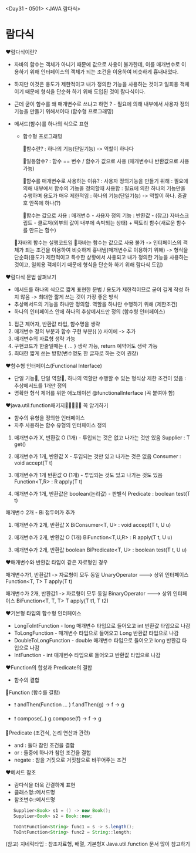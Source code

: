 <Day31 - 0501>
<JAVA 람다식>

# 람다식

❤️람다식이란?

- 자바의 함수는 객체가 아니기 때문에 값으로 사용이 불가한데, 이를 매개변수로 이용하기 위해 인터페이스의 객체가 되는 조건을 이용하여 비슷하게 흉내내었다.
- 하지만 이것은 용도가 제한적이고 내가 정의한 기능을 사용하는 것이고 일회용 객체이기 때문에 형식을 단순화 하기 위해 도입된 것이 람다식이다.
- 근데 굳이 함수를 왜 매개변수로 쓰냐고 하면 ? - 필요에 의해 내부에서 사용자 정의 기능을 만들기 위해서이다 (함수형 프로그래밍)

- 메서드(함수)를 하나의 식으로 표현

  - 함수형 프로그래밍

    🤍함수란?
    : 하나의 기능(단일기능) -> 역할이 하나다

    🤍일등함수?
    : 함수 == 변수 / 함수가 값으로 사용 (매개변수나 반환값으로 사용 가능)

    🤍함수를 매개변수로 사용하는 이유?
    : 사용자 정의기능을 만들기 위해
    : 필요에 의해 내부에서 함수의 기능을 정의할때 사용함
    : 필요에 의한 하나의 기능만을 수행하며 용도가 매우 제한적임
    : 하나의 기능(단일기능) -> 역할이 하나. 중괄호 안쪽에 하나(?)

    🤍함수는 값으로 사용
    : 매개변수 - 사용자 정의 기능
    : 반환값 - (참고) 자바스크립트 - 클로저(외부의 값이 내부에 속박되는 상태) + 팩토리 함수(새로운 함수를 만드는 함수)

  💛자바의 함수는 실행코드임
  💛자바는 함수는 값으로 사용 불가 -> 인터페이스의 객체가 되는 조건을 이용하여 비슷하게 흉내냄(매개변수로 이용하기 위해) -> 형식을 단순화(용도가 제한적이고 특수한 상황에서 사용되고 내가 정의한 기능을 사용하는 것이고, 일회용 객체이기 때문에 형식을 단순화 하기 위해 람다식 도입)

❤️람다식 문법 살펴보기

- 메서드를 하나의 식으로 짧게 표현한 문법 / 용도가 제한적이므로 굳이 길게 작성 하지 않음 -> 최대한 짧게 쓰는 것이 가장 좋은 방식
- 추상메서드의 기능을 하나만 정의함. 역할을 하나만 수행하기 위해 (제한조건)
- 하나의 인터페이스 안에 하나의 추상메서드만 정의 (함수형 인터페이스)

1.  접근 제어자, 반환값 타입, 함수명을 생략
2.  매개변수 정의 부분과 함수 구현 부분({ }) 사이에 -> 추가
3.  매개변수의 자료형 생략 가능
4.  구현코드가 한줄일때는 { ... } 생략 가능, return 예약어도 생략 가능
5.  최대한 짧게 쓰는 방향(변수명도 한 글자로 하는 것이 권장)

❤️함수형 인터페이스(Functional Interface)

- 단일 기능🤍, 단일 역할🤍, 하나의 역할만 수행할 수 있는 형식상 제한 조건이 있음 : 추상메서드를 1개만 정의
- 명확한 형식 제어를 위한 애노테이션 @functionalInterface (꼭 붙여야 함)

❤️java.util.function패키지💜💜💜💜💜 꼭 암기하기

- 함수의 유형을 정의한 인터페이스
- 자주 사용하는 함수 유형의 인터페이스 정의

1. 매개변수가 X, 반환값 O (1개) - 투입되는 것은 없고 나가는 것만 있음
   Supplier<T>
   : T get()

2. 매개변수가 1개, 반환값 X - 투입되는 것만 있고 나가는 것은 없음
   Consumer<T>
   : void accept(T t)

3. 매개변수가 1개 반환값 O (1개) - 투입되는 것도 있고 나가는 것도 있음
   Function<T,R>
   : R apply(T t)

4. 매개변수가 1개, 반환값은 boolean(논리값) - 판별식
   Predicate<T>
   : boolean test(T t)

매개변수 2개 - Bi 접두어가 추가

1. 매개변수가 2개, 반환값 X
   BiConsumer<T, U>
   : void accept(T t, U u)

2. 매개변수가 2개, 반환값 O (1개)
   BiFunction<T,U,R>
   : R apply(T t, U u)

3. 매개변수가 2개, 반환값 boolean
   BiPredicate<T, U>
   : boolean test(T t, U u)

❤️매개변수와 반환값 타입이 같은 자료형인 경우

매개변수가1, 반환값1 -> 자료형이 모두 동일
UnaryOperator<T> ---> 상위 인터페이스 Function<T, T>
T apply(T t)

매개변수가 2개, 반환값1 -> 자료형이 모두 동일
BinaryOperator<T> ---> 상위 인터페이스 BiFunction<T, T, T>
T apply(T t1, T t2)

❤️기본형 타입의 함수형 인터페이스

- LongToIntFunction - long 매개변수 타입으로 들어오고 int 반환값 타입으로 나감
- ToLongFunction<T> - <T> 매개변수 타입으로 들어오고 Long 반환값 타입으로 나감
- DoubleToLongFunction - double 매개변수 타입으로 들어오고 long 반환값 타입으로 나감
- IntFunction<R> - int 매개변수 타입으로 들어오고 <R>반환값 타입으로 나감

❤️Function의 합성과 Predicate의 결합

- 함수의 결합

🤍Function (함수를 결합)

- ❗ andThen(Function ... )
  f.andThen(g) -> f -> g

- ❗ compose(..)
  g.compose(f) -> f -> g

🤍Predicate (조건식, 논리 연산과 관련)

- and : 둘다 참인 조건을 결합
- or : 둘중에 하나가 참인 조건을 결헙
- negate : 참을 거짓으로 거짓참으로 바꾸어주는 조건

❤️메서드 참조

- 람다식을 더욱 간결하게 표현
- 클래스명::메서드명
- 참조변수::메서드명

```Java
   Supplier<Book> s1 = () -> new Book();
   Supplier<Book> s2 = Book::new;

   ToIntFunction<String> func1 = s -> s.length();
   ToIntFunction<String> func2 = String::length;
```

(참고)
지네릭타입 : 참조자료형, 배열, 기본형X
Java.util.function 문서 많이 참고하기
